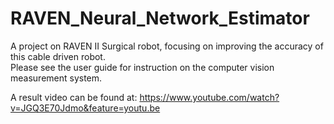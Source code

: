 # RAVEN_Neural_Network_Estimator
A project on RAVEN II Surgical robot, focusing on improving the accuracy of this cable driven robot.<br>
Please see the user guide for instruction on the computer vision measurement system.

A result video can be found at: https://www.youtube.com/watch?v=JGQ3E70Jdmo&feature=youtu.be
